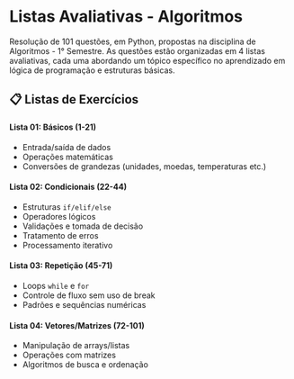 # Listas Avaliativas - Algoritmos

Resolução de 101 questões, em Python, propostas na disciplina de Algoritmos - 1° Semestre. As questões estão organizadas em 4 listas avaliativas, cada uma abordando um tópico específico no aprendizado em lógica de programação e estruturas básicas.

## 📋 Listas de Exercícios

#### Lista 01: Básicos (1-21)

-   Entrada/saída de dados
-   Operações matemáticas
-   Conversões de grandezas (unidades, moedas, temperaturas etc.)

#### Lista 02: Condicionais (22-44)

-   Estruturas `if/elif/else`
-   Operadores lógicos
-   Validações e tomada de decisão
-   Tratamento de erros
-   Processamento iterativo

#### Lista 03: Repetição (45-71)

-   Loops `while` e `for`
-   Controle de fluxo sem uso de break
-   Padrões e sequências numéricas

#### Lista 04: Vetores/Matrizes (72-101)

-   Manipulação de arrays/listas
-   Operações com matrizes
-   Algoritmos de busca e ordenação

